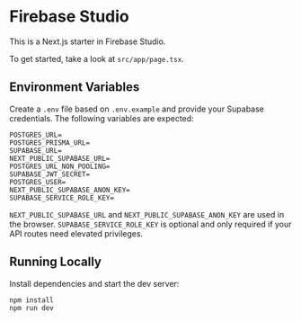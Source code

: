 # Firebase Studio

This is a Next.js starter in Firebase Studio.

To get started, take a look at `src/app/page.tsx`.

## Environment Variables

Create a `.env` file based on `.env.example` and provide your Supabase credentials. The following variables are expected:

```
POSTGRES_URL=
POSTGRES_PRISMA_URL=
SUPABASE_URL=
NEXT_PUBLIC_SUPABASE_URL=
POSTGRES_URL_NON_POOLING=
SUPABASE_JWT_SECRET=
POSTGRES_USER=
NEXT_PUBLIC_SUPABASE_ANON_KEY=
SUPABASE_SERVICE_ROLE_KEY=
```

`NEXT_PUBLIC_SUPABASE_URL` and `NEXT_PUBLIC_SUPABASE_ANON_KEY` are used in the browser. `SUPABASE_SERVICE_ROLE_KEY` is optional and only required if your API routes need elevated privileges.

## Running Locally

Install dependencies and start the dev server:

```bash
npm install
npm run dev
```
